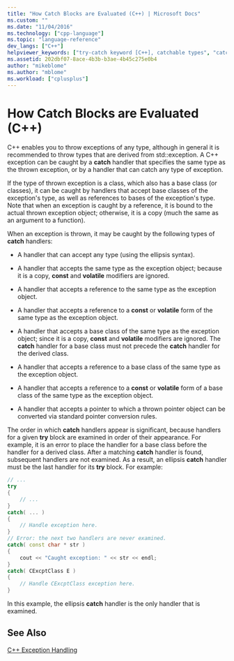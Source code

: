 ```yaml
---
title: "How Catch Blocks are Evaluated (C++) | Microsoft Docs"
ms.custom: ""
ms.date: "11/04/2016"
ms.technology: ["cpp-language"]
ms.topic: "language-reference"
dev_langs: ["C++"]
helpviewer_keywords: ["try-catch keyword [C++], catchable types", "catch keyword [C++], types of catch handlers", "C++ exception handling, catch handlers", "exception handling, catching and deleting exceptions", "types [C++], exception handling"]
ms.assetid: 202dbf07-8ace-4b3b-b3ae-4b45c275e0b4
author: "mikeblome"
ms.author: "mblome"
ms.workload: ["cplusplus"]
---
```

# How Catch Blocks are Evaluated (C++)
C++ enables you to throw exceptions of any type, although in general it is recommended to throw types that are derived from std::exception. A C++ exception can be caught by a **catch** handler that specifies the same type as the thrown exception, or by a handler that can catch any type of exception.  
  
 If the type of thrown exception is a class, which also has a base class (or classes), it can be caught by handlers that accept base classes of the exception's type, as well as references to bases of the exception's type. Note that when an exception is caught by a reference, it is bound to the actual thrown exception object; otherwise, it is a copy (much the same as an argument to a function).  
  
 When an exception is thrown, it may be caught by the following types of **catch** handlers:  
  
-   A handler that can accept any type (using the ellipsis syntax).  
  
-   A handler that accepts the same type as the exception object; because it is a copy, **const** and **volatile** modifiers are ignored.  
  
-   A handler that accepts a reference to the same type as the exception object.  
  
-   A handler that accepts a reference to a **const** or **volatile** form of the same type as the exception object.  
  
-   A handler that accepts a base class of the same type as the exception object; since it is a copy, **const** and **volatile** modifiers are ignored. The **catch** handler for a base class must not precede the **catch** handler for the derived class.  
  
-   A handler that accepts a reference to a base class of the same type as the exception object.  
  
-   A handler that accepts a reference to a **const** or **volatile** form of a base class of the same type as the exception object.  
  
-   A handler that accepts a pointer to which a thrown pointer object can be converted via standard pointer conversion rules.  
  
 The order in which **catch** handlers appear is significant, because handlers for a given **try** block are examined in order of their appearance. For example, it is an error to place the handler for a base class before the handler for a derived class. After a matching **catch** handler is found, subsequent handlers are not examined. As a result, an ellipsis **catch** handler must be the last handler for its **try** block. For example:  
  
```cpp 
// ...  
try  
{  
    // ...  
}  
catch( ... )  
{  
    // Handle exception here.  
}  
// Error: the next two handlers are never examined.  
catch( const char * str )  
{  
    cout << "Caught exception: " << str << endl;  
}  
catch( CExcptClass E )  
{  
    // Handle CExcptClass exception here.  
}  
```  
  
 In this example, the ellipsis **catch** handler is the only handler that is examined.  
  
## See Also  
 [C++ Exception Handling](../cpp/cpp-exception-handling.md)